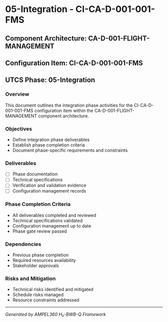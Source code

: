 # 05-Integration - CI-CA-D-001-001-FMS

## Component Architecture: CA-D-001-FLIGHT-MANAGEMENT
## Configuration Item: CI-CA-D-001-001-FMS
## UTCS Phase: 05-Integration

### Overview
This document outlines the integration phase activities for the CI-CA-D-001-001-FMS configuration item within the CA-D-001-FLIGHT-MANAGEMENT component architecture.

### Objectives
- Define integration phase deliverables
- Establish phase completion criteria
- Document phase-specific requirements and constraints

### Deliverables
- [ ] Phase documentation
- [ ] Technical specifications
- [ ] Verification and validation evidence
- [ ] Configuration management records

### Phase Completion Criteria
- All deliverables completed and reviewed
- Technical specifications validated
- Configuration management up to date
- Phase gate review passed

### Dependencies
- Previous phase completion
- Required resources availability
- Stakeholder approvals

### Risks and Mitigation
- Technical risks identified and mitigated
- Schedule risks managed
- Resource constraints addressed

---
*Generated by AMPEL360 H₂-BWB-Q Framework*

